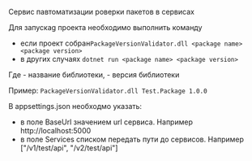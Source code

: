 Сервис павтоматизации роверки пакетов в сервисах

Для запускаg проекта необходимо выполнить команду 
* если проект собран`PackageVersionValidator.dll <package name> <package version>`
* в других случаях `dotnet run <package name> <package version>`

Где <package name> - название библиотеки, <package version> - версия библиотеки

Пример: `PackageVersionValidator.dll Test.Package 1.0.0`

В appsettings.json необходмо указать:
* в поле BaseUrl значением url сервиса. Например http://localhost:5000
* в поле Services списком передать пути до сервисов. Например ["/v1/test/api",  "/v2/test/api"]

